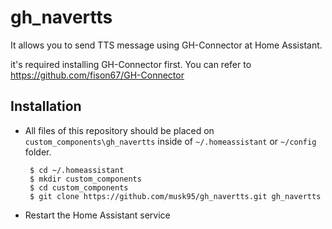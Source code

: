 # gh_navertts
It allows you to send TTS message using GH-Connector at Home Assistant.

it's required installing GH-Connector first.
You can refer to https://github.com/fison67/GH-Connector

## Installation

* All files of this repository should be placed on `custom_components\gh_navertts` inside of `~/.homeassistant` or `~/config` folder. 

       $ cd ~/.homeassistant
       $ mkdir custom_components
       $ cd custom_components
       $ git clone https://github.com/musk95/gh_navertts.git gh_navertts
       
* Restart the Home Assistant service
